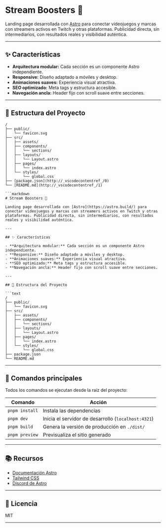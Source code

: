 # Stream Boosters 🚀

Landing page desarrollada con [Astro](https://astro.build/) para conectar videojuegos y marcas con streamers activos en Twitch y otras plataformas. Publicidad directa, sin intermediarios, con resultados reales y visibilidad auténtica.

---

## ✨ Características

- **Arquitectura modular:** Cada sección es un componente Astro independiente.
- **Responsive:** Diseño adaptado a móviles y desktop.
- **Animaciones suaves:** Experiencia visual atractiva.
- **SEO optimizado:** Meta tags y estructura accesible.
- **Navegación ancla:** Header fijo con scroll suave entre secciones.

---

## 📁 Estructura del Proyecto

```text
/
├── public/
│   └── favicon.svg
├── src/
│   ├── assets/
│   ├── components/
│   │   └── sections/
│   ├── layouts/
│   │   └── Layout.astro
│   ├── pages/
│   │   └── index.astro
│   └── styles/
│       └── global.css
├── [package.json](http://_vscodecontentref_/0)
└── [README.md](http://_vscodecontentref_/1)

```markdown
# Stream Boosters 🚀

Landing page desarrollada con [Astro](https://astro.build/) para conectar videojuegos y marcas con streamers activos en Twitch y otras plataformas. Publicidad directa, sin intermediarios, con resultados reales y visibilidad auténtica.

---

## ✨ Características

- **Arquitectura modular:** Cada sección es un componente Astro independiente.
- **Responsive:** Diseño adaptado a móviles y desktop.
- **Animaciones suaves:** Experiencia visual atractiva.
- **SEO optimizado:** Meta tags y estructura accesible.
- **Navegación ancla:** Header fijo con scroll suave entre secciones.

---

## 📁 Estructura del Proyecto

```text
/
├── public/
│   └── favicon.svg
├── src/
│   ├── assets/
│   ├── components/
│   │   └── sections/
│   ├── layouts/
│   │   └── Layout.astro
│   ├── pages/
│   │   └── index.astro
│   └── styles/
│       └── global.css
├── package.json
└── README.md
```

---

## 🚦 Comandos principales

Todos los comandos se ejecutan desde la raíz del proyecto:

| Comando         | Acción                                         |
|-----------------|-----------------------------------------------|
| `pnpm install`  | Instala las dependencias                      |
| `pnpm dev`      | Inicia el servidor de desarrollo (`localhost:4321`) |
| `pnpm build`    | Genera la versión de producción en `./dist/`  |
| `pnpm preview`  | Previsualiza el sitio generado                |

---

## 📚 Recursos

- [Documentación Astro](https://docs.astro.build)
- [Tailwind CSS](https://tailwindcss.com/)
- [Discord de Astro](https://astro.build/chat)

---

## 📝 Licencia

MIT

---
